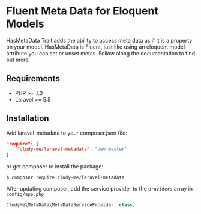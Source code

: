 # Fluent Meta Data for Eloquent Models

HasMetaData Trait adds the ability to access meta data as if it is a property on your model.
HasMetaData is Fluent, just like using an eloquent model attribute you can set or unset metas. Follow along the documentation to find out more.

## Requirements

- PHP >= 7.0
- Laravel >= 5.5

## Installation

Add laravel-metadata to your composer.json file:

```json
"require": {
    "cludy-me/laravel-metadata": "dev-master"
}
```

or get composer to install the package:

```
$ composer require cludy-me/laravel-metadata
```

After updating composer, add the service provider to the `providers` array in `config/app.php`

```php
CludyMe\MetaData\MetaDataServiceProvider::class,
```
